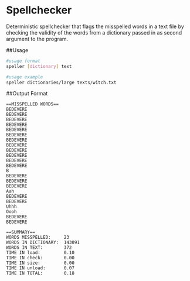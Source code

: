 # Spellchecker
Deterministic spellchecker that flags the misspelled words in a text file by checking the validity of the words from a dictionary passed in as second argument to the program.  

##Usage
```bash 
#usage format
speller [dictionary] text

#usage example
speller dictionaries/large texts/witch.txt
```

##Output Format
```
==MISSPELLED WORDS==
BEDEVERE
BEDEVERE
BEDEVERE
BEDEVERE
BEDEVERE
BEDEVERE
BEDEVERE
BEDEVERE
BEDEVERE
BEDEVERE
BEDEVERE
BEDEVERE
B
BEDEVERE
BEDEVERE
BEDEVERE
Aah
BEDEVERE
BEDEVERE
Uhhh
Oooh
BEDEVERE
BEDEVERE

==SUMMARY==
WORDS MISSPELLED:     23
WORDS IN DICTIONARY:  143091
WORDS IN TEXT:        372
TIME IN load:         0.10
TIME IN check:        0.00
TIME IN size:         0.00
TIME IN unload:       0.07
TIME IN TOTAL:        0.18
```
